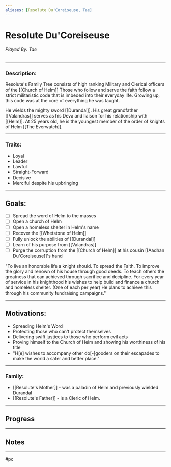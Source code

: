 ```yaml
---
aliases: [Resolute Du'Coreiseuse, Tae]
---
```


# Resolute Du'Coreiseuse
###### Played By: Tae
---
 ### Description:
Resolute's Family Tree consists of high ranking Military and Clerical officers of the [[Church of Helm]] Those who follow and serve the faith follow a strict militaristic code that is imbeded into their everyday life. Growing up, this code was at the core of everything he was taught.

He wields the mighty sword [[Durandal]].
His great grandfather [[Valandras]] serves as his Deva and liaison for his relationship with [[Helm]].
At 25 years old, he is the youngest member of the order of knights of Helm [[The Everwatch]].

---

### Traits:
- Loyal
- Leader
- Lawful
- Straight-Forward
- Decisive
- Merciful despite his upbringing

---

## Goals:
- [ ] Spread the word of Helm to the masses
- [ ] Open a church of Helm
- [ ] Open a homeless shelter in Helm's name
- [ ] Recover the [[Whetstone of Helm]]
- [ ] Fully unlock the abilities of [[Durandal]]
- [ ] Learn of his purpose from [[Valandras]]
- [ ] Purge the corruption from the [[Church of Helm]] at his cousin [[Aadhan Du'Coreiseuse]]'s hand

"To live an honorable life a knight should. To spread the Faith. To improve the glory and renown of his house through good deeds. To teach others the greatness that can achieved through sacrifice and decipline. For every year of service in his knighthood his wishes to help build and finance a church and homeless shelter. (One of each per year) He plans to achieve this through his community fundraising campaigns."

---

## Motivations:
- Spreading Helm's Word
- Protecting those who can't protect themselves
- Delivering swift justices to those who perform evil acts
- Proving himself to the Church of Helm and showing his worthiness of his title
- "H[e] wishes to accompany other do[-]gooders on their escapades to make the world a safer and better place."

---


### Family:
- [[Resolute's Mother]] - was a paladin of Helm and previously wielded Durandal
- [[Resolute's Father]] - is a Cleric of Helm.


---

## Progress

---


## Notes

---

#pc